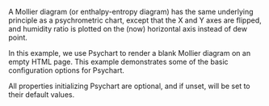 A Mollier diagram (or enthalpy-entropy diagram) has the same underlying principle as a psychrometric chart, except that the X and Y axes are flipped, and humidity ratio is plotted on the (now) horizontal axis instead of dew point.

In this example, we use Psychart to render a blank Mollier diagram on an empty HTML page. This example demonstrates some of the basic configuration options for Psychart.

All properties initializing Psychart are optional, and if unset, will be set to their default values.